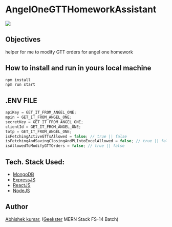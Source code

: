 # AngelOneGTTHomeworkAssistant

![](thumbnail.png)

## Objectives

helper for me to modify GTT orders for angel one homework

## How to install and run in yours local machine

```bash
npm install
npm run start
```

## .ENV FILE

```javascript
apiKey = GET_IT_FROM_ANGEL_ONE;
mpin = GET_IT_FROM_ANGEL_ONE;
secretKey = GET_IT_FROM_ANGEL_ONE;
clientId = GET_IT_FROM_ANGEL_ONE;
totp = GET_IT_FROM_ANGEL_ONE;
isFetchingActiveGTTsAllowed = false; // true || false
isFetchingAndSavingClosingAndPLIntoExcelAllowed = false; // true || false
isAllowedToModifyGTTOrders = false; // true || false
```

## Tech. Stack Used:

- [MongoDB](https://www.mongodb.com/)
- [ExpressJS](https://expressjs.com/)
- [ReactJS](https://react.dev/)
- [NodeJS](https://nodejs.org/en/)

## Author

[Abhishek kumar](https://www.linkedin.com/in/alex21c/), ([Geekster](https://geekster.in/) MERN Stack FS-14 Batch)

